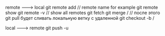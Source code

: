remote ---> local 
git remote add <remote name> <URL> // remote name for example 
git remote show  <remote name>
git remote -v // show all remotes
git fetch <remote name> <branch name>
git merge <remote name>/<branch name> // после этого git pull будет сливать локальную ветку с удаленной 
git checkout -b <branch name> <remote name>/<branch name>

local ---> remote
git push -u <remote name> <branch name>

